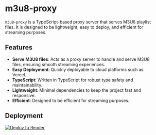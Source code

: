 # m3u8-proxy

`m3u8-proxy` is a TypeScript-based proxy server that serves M3U8 playlist files. It is designed to be lightweight, easy to deploy, and efficient for streaming purposes.

## Features

- **Serve M3U8 files**: Acts as a proxy server to handle and serve M3U8 files, ensuring smooth streaming experiences.
- **Easy Deployment**: Quickly deployable to cloud platforms such as Vercel.
- **TypeScript**: Written in TypeScript for robust type safety and maintainability.
- **Lightweight**: Minimal dependencies to keep the project fast and responsive.
- **Efficient**: Designed to be efficient for streaming purposes.

## Deployment 

[![Deploy to Render](https://render.com/images/deploy-to-render-button.svg)](https://render.com/deploy?repo=https://github.com/DeveloperJosh/m3u8-proxy.git)